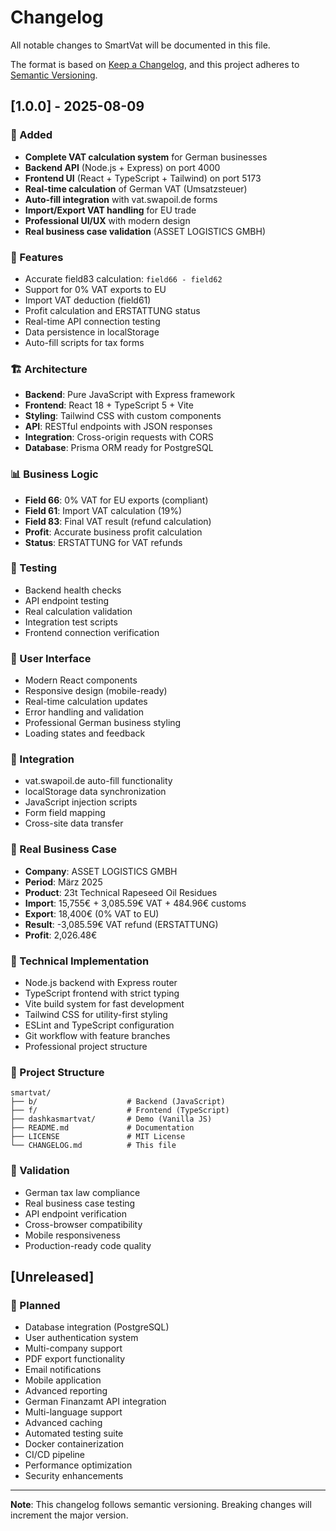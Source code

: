 # Changelog

All notable changes to SmartVat will be documented in this file.

The format is based on [Keep a Changelog](https://keepachangelog.com/en/1.0.0/),
and this project adheres to [Semantic Versioning](https://semver.org/spec/v2.0.0.html).

## [1.0.0] - 2025-08-09

### 🚀 Added
- **Complete VAT calculation system** for German businesses
- **Backend API** (Node.js + Express) on port 4000
- **Frontend UI** (React + TypeScript + Tailwind) on port 5173
- **Real-time calculation** of German VAT (Umsatzsteuer)
- **Auto-fill integration** with vat.swapoil.de forms
- **Import/Export VAT handling** for EU trade
- **Professional UI/UX** with modern design
- **Real business case validation** (ASSET LOGISTICS GMBH)

### 🧮 Features
- Accurate field83 calculation: `field66 - field62`
- Support for 0% VAT exports to EU
- Import VAT deduction (field61)
- Profit calculation and ERSTATTUNG status
- Real-time API connection testing
- Data persistence in localStorage
- Auto-fill scripts for tax forms

### 🏗️ Architecture
- **Backend**: Pure JavaScript with Express framework
- **Frontend**: React 18 + TypeScript 5 + Vite
- **Styling**: Tailwind CSS with custom components
- **API**: RESTful endpoints with JSON responses
- **Integration**: Cross-origin requests with CORS
- **Database**: Prisma ORM ready for PostgreSQL

### 📊 Business Logic
- **Field 66**: 0% VAT for EU exports (compliant)
- **Field 61**: Import VAT calculation (19%)
- **Field 83**: Final VAT result (refund calculation)
- **Profit**: Accurate business profit calculation
- **Status**: ERSTATTUNG for VAT refunds

### 🧪 Testing
- Backend health checks
- API endpoint testing
- Real calculation validation
- Integration test scripts
- Frontend connection verification

### 📱 User Interface
- Modern React components
- Responsive design (mobile-ready)
- Real-time calculation updates
- Error handling and validation
- Professional German business styling
- Loading states and feedback

### 🔌 Integration
- vat.swapoil.de auto-fill functionality
- localStorage data synchronization
- JavaScript injection scripts
- Form field mapping
- Cross-site data transfer

### 🏢 Real Business Case
- **Company**: ASSET LOGISTICS GMBH
- **Period**: März 2025
- **Product**: 23t Technical Rapeseed Oil Residues
- **Import**: 15,755€ + 3,085.59€ VAT + 484.96€ customs
- **Export**: 18,400€ (0% VAT to EU)
- **Result**: -3,085.59€ VAT refund (ERSTATTUNG)
- **Profit**: 2,026.48€

### 🔧 Technical Implementation
- Node.js backend with Express router
- TypeScript frontend with strict typing
- Vite build system for fast development
- Tailwind CSS for utility-first styling
- ESLint and TypeScript configuration
- Git workflow with feature branches
- Professional project structure

### 📂 Project Structure
```
smartvat/
├── b/                    # Backend (JavaScript)
├── f/                    # Frontend (TypeScript)
├── dashkasmartvat/       # Demo (Vanilla JS)
├── README.md             # Documentation
├── LICENSE               # MIT License
└── CHANGELOG.md          # This file
```

### 🎯 Validation
- German tax law compliance
- Real business case testing
- API endpoint verification
- Cross-browser compatibility
- Mobile responsiveness
- Production-ready code quality

## [Unreleased]

### 🔮 Planned
- Database integration (PostgreSQL)
- User authentication system
- Multi-company support
- PDF export functionality
- Email notifications
- Mobile application
- Advanced reporting
- German Finanzamt API integration
- Multi-language support
- Advanced caching
- Automated testing suite
- Docker containerization
- CI/CD pipeline
- Performance optimization
- Security enhancements

---

**Note**: This changelog follows semantic versioning. Breaking changes will increment the major version.
